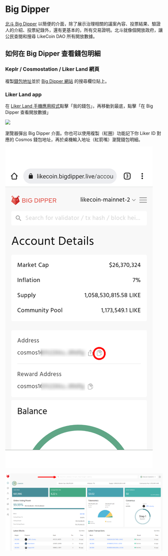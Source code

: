 # Big Dipper

[北斗 Big Dipper](https://likecoin.bigdipper.live/) 以簡便的介面，除了展示治理相關的議案內容、投票結果、驗證人的介紹、投票紀錄外，還有更基本的，所有交易證明。北斗就像個開放政府，讓公民查閱和搜尋 LikeCoin DAO 所有開放數據。

## 如何在 Big Dipper 查看錢包明細

### Keplr / Cosmostation / Liker Land 網頁

複製[錢包地址](../wallet-address.md)並於 [Big Dipper 網站](https://likecoin.bigdipper.live/) 的搜尋欄位貼上。

### Liker Land app

在 [Liker Land 手機應用程式](https://liker.land/getapp)點擊「我的錢包」，再移動到最底，點擊「在 Big Dipper 查看開放數據」

![](<../../../.gitbook/assets/Big Dipper.png>)

瀏覽器彈出 Big Dipper 介面。你也可以使用複製（紅圈）功能記下你 Liker ID 對應的 Cosmos 錢包地址，再於桌機輸入地址（紅箭嘴）瀏覽錢包明細。

![](../../../.gitbook/assets/BigDipper-01.png)

![](../../../.gitbook/assets/BigDipper-02.png)
